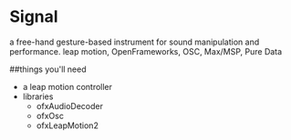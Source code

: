 # Signal
a free-hand gesture-based instrument for sound manipulation and performance. 
leap motion, OpenFrameworks, OSC, Max/MSP, Pure Data

##things you'll need

* a leap motion controller
* libraries
  * ofxAudioDecoder
  * ofxOsc
  * ofxLeapMotion2

